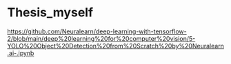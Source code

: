 # Thesis_myself

https://github.com/Neuralearn/deep-learning-with-tensorflow-2/blob/main/deep%20learning%20for%20computer%20vision/5-YOLO%20Object%20Detection%20from%20Scratch%20by%20Neuralearn.ai-.ipynb
